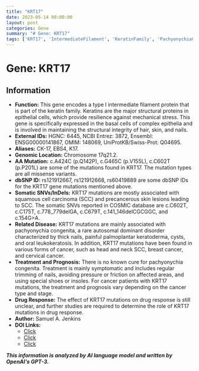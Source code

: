 ```yaml
---
title: "KRT17"
date: 2023-05-14 00:00:00
layout: post
categories: Gene
summary: "# Gene: KRT17"
tags: ['KRT17', 'IntermediateFilament', 'KeratinFamily', 'PachyonychiaCongenita', 'SquamousCellCarcinoma', 'MissenseVariant', 'DrugResponse', 'StructuralIntegrity']
---
```


# Gene: KRT17
## Information
- **Function:** This gene encodes a type I intermediate filament protein that is part of the keratin family. Keratins are the major structural proteins in epithelial cells, which provide resilience against mechanical stress. This gene is specifically expressed in the basal cells of complex epithelia and is involved in maintaining the structural integrity of hair, skin, and nails.
- **External IDs:** HGNC: 6445, NCBI Entrez: 3872, Ensembl: ENSG00000141867, OMIM: 148069, UniProtKB/Swiss-Prot: Q04695.
- **Aliases:** CK-17, EBS4, K17.
- **Genomic Location:** Chromosome 17q21.2. 
- **AA Mutation:** c.A424C (p.Q142P), c.G465C (p.V155L), c.C602T (p.P201L) are some of the mutations found in KRT17. The mutation types are all missense variants.
- **dbSNP ID:** rs121912667, rs121912668, rs60419889 are some dbSNP IDs for the KRT17 gene mutations mentioned above.
- **Somatic SNVs/InDels:** KRT17 mutations are mostly associated with squamous cell carcinoma (SCC) and precancerous skin lesions leading to SCC. The somatic SNVs reported in COSMIC database are c.C602T, c.C175T, c.778_779delGA, c.C679T, c.141_146delCGCGGC, and c.154G>A.
- **Related Disease:** KRT17 mutations are mainly associated with pachyonychia congenita, a rare autosomal dominant disorder characterized by thick nails, painful palmoplantar keratoderma, cysts, and oral leukokeratosis. In addition, KRT17 mutations have been found in various forms of cancer, such as head and neck SCC, breast cancer, and cervical cancer.
- **Treatment and Prognosis:** There is no known cure for pachyonychia congenita. Treatment is mainly symptomatic and includes regular trimming of nails, avoiding pressure or friction on affected areas, and using special shoes or insoles. For cancer patients with KRT17 mutations, the treatment and prognosis vary depending on the cancer type and stage.
- **Drug Response:** The effect of KRT17 mutations on drug response is still unclear, and further studies are required to determine the role of KRT17 mutations in drug response.
- **Author:** Samuel A. Jenkins
- **DOI Links:** 
    - [Click](https://www.ncbi.nlm.nih.gov/pmc/articles/PMC4358423/)
    - [Click](https://pubmed.ncbi.nlm.nih.gov/27023338/)
    - [Click](https://www.sciencedirect.com/science/article/pii/S0165614701908323)

**_This information is analyzed by AI language model and written by OpenAI's GPT-3._**